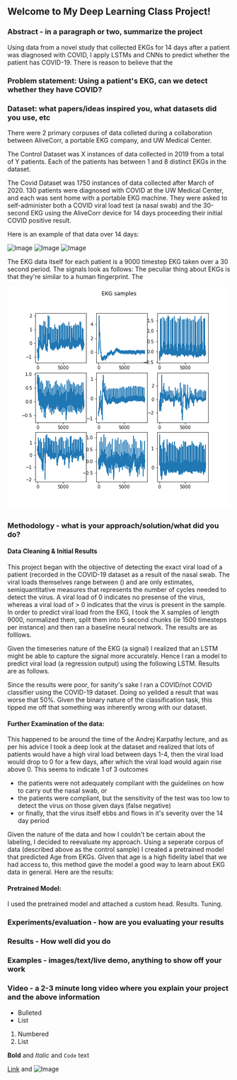 ## Welcome to My Deep Learning Class Project!

### Abstract - in a paragraph or two, summarize the project 

Using data from a novel study that collected EKGs for 14 days after a patient was diagnosed with COVID, I apply LSTMs and CNNs to predict whether the patient has COVID-19. There is reason to believe that the 

### Problem statement: Using a patient's EKG, can we detect whether they have COVID? 
### Dataset: what papers/ideas inspired you, what datasets did you use, etc

There were 2 primary corpuses of data colleted during a collaboration between AliveCorr, a portable EKG company, and UW Medical Center.

The Control Dataset was X instances of data collected in 2019 from a total of Y patients. Each of the patients has between 1 and 8 distinct EKGs in the dataset. 

The Covid Dataset was 1750 instances of data collected after March of 2020. 130 patients were diagnosed with COVID at the UW Medical Center, and each was sent home with a portable EKG machine. They were asked to self-administer both a COVID viral load test (a nasal swab) and the 30-second EKG using the AliveCorr device for 14 days proceeding their initial COVID positive result. 

Here is an example of that data over 14 days:

![Image](./patient1) ![Image](./patient2) ![Image](./patient3)

The EKG data itself for each patient is a 9000 timestep EKG taken over a 30 second period. The signals look as follows: The peculiar thing about EKGs is that they're similar to a human fingerprint. The 

![Image](./ekg_samples.png)

### Methodology - what is your approach/solution/what did you do?

#### Data Cleaning & Initial Results
This project began with the objective of detecting the exact viral load of a patient (recorded in the COVID-19 dataset as a result of the nasal swab. The viral loads themselves range between () and are only estimates, semiquantitative measures that represents the number of cycles needed to detect the virus. A viral load of 0 indicates no presense of the virus, whereas a viral load of > 0 indicates that the virus is present in the sample. In order to predict viral load from the EKG, I took the X samples of length 9000, normalized them, split them into 5 second chunks (ie 1500 timesteps per instance) and then ran a baseline neural network. The results are as folllows.

Given the timeseries nature of the EKG (a signal) I realized that an LSTM might be able to capture the signal more accurately. Hence I ran a model to predict viral load (a regression output) using the following LSTM. Results are as follows. 

Since the results were poor, for sanity's sake I ran a COVID/not COVID classifier using the COVID-19 dataset. Doing so yeilded a result that was worse that 50%. Given the binary nature of the classification task, this tipped me off that something was inherently wrong with our dataset. 

#### Further Examination of the data:

This happened to be around the time of the Andrej Karpathy lecture, and as per his advice I took a deep look at the dataset and realized that lots of patients would have a high viral load between days 1-4, then the viral load would drop to 0 for a few days, after which the viral load would again rise above 0. This seems to indicate 1 of 3 outcomes
- the patients were not adequately compliant with the guidelines on how to carry out the nasal swab, or 
- the patients were compliant, but the sensitivity of the test was too low to detect the virus on those given days (false negative)
- or finally, that the virus itself ebbs and flows in it's severity over the 14 day period

Given the nature of the data and how I couldn't be certain about the labeling, I decided to reevaluate my approach. Using a seperate corpus of data (described above as the control sample) I created a pretrained model that predicted Age from EKGs. GIven that age is a high fidelity label that we had access to, this method gave the model a good way to learn about EKG data in general. Here are the results:


#### Pretrained Model:
I used the pretrained model and attached a custom head. Results. Tuning.


### Experiments/evaluation - how are you evaluating your results
### Results - How well did you do
### Examples - images/text/live demo, anything to show off your work

### Video - a 2-3 minute long video where you explain your project and the above information

- Bulleted
- List

1. Numbered
2. List

**Bold** and _Italic_ and `Code` text

[Link](url) and ![Image](src)
```
